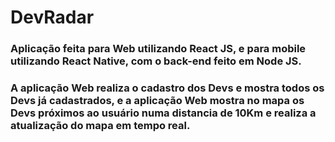 # DevRadar
### Aplicação feita para Web utilizando React JS, e para mobile utilizando React Native, com o back-end feito em Node JS.

### A aplicação Web realiza o cadastro dos Devs e mostra todos os Devs já cadastrados, e a aplicação Web mostra no mapa os Devs próximos ao usuário numa distancia de 10Km e realiza a atualização do mapa em tempo real.

